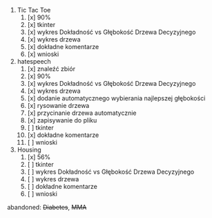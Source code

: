 1. Tic Tac Toe
   1. [x] 90%
   2. [x] tkinter
   3. [x] wykres Dokładność vs Głębokość Drzewa Decyzyjnego
   4. [x] wykres drzewa
   5. [x] dokładne komentarze
   6. [x] wnioski
2. hatespeech
   1. [x] znaleźć zbiór
   2. [x] 90%
   3. [x] wykres Dokładność vs Głębokość Drzewa Decyzyjnego
   4. [x] wykres drzewa
   5. [x] dodanie automatycznego wybierania najlepszej głębokości 
   6. [x] rysowanie drzewa 
   7. [x] przycinanie drzewa automatycznie 
   8. [x] zapisywanie do pliku
   9. [ ] tkinter
   10. [x] dokładne komentarze
   11. [ ] wnioski
3. Housing
   1. [x] 56%
   2. [ ] tkinter
   3. [ ] wykres Dokładność vs Głębokość Drzewa Decyzyjnego
   4. [ ] wykres drzewa
   5. [ ] dokładne komentarze
   6. [ ] wnioski

abandoned:
~~Diabetes~~, 
~~MMA~~
